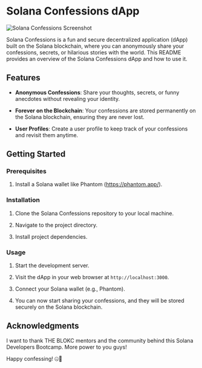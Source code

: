 # Solana Confessions dApp

![Solana Confessions Screenshot](https://solana-confessions.vercel.app/assets/screenshot.png)

Solana Confessions is a fun and secure decentralized application (dApp) built on the Solana blockchain, where you can anonymously share your confessions, secrets, or hilarious stories with the world. This README provides an overview of the Solana Confessions dApp and how to use it.

## Features

- **Anonymous Confessions**: Share your thoughts, secrets, or funny anecdotes without revealing your identity.

- **Forever on the Blockchain**: Your confessions are stored permanently on the Solana blockchain, ensuring they are never lost.

- **User Profiles**: Create a user profile to keep track of your confessions and revisit them anytime.

## Getting Started

### Prerequisites

1. Install a Solana wallet like Phantom (https://phantom.app/).

### Installation

1. Clone the Solana Confessions repository to your local machine.

2. Navigate to the project directory.

3. Install project dependencies.

### Usage

1. Start the development server.

2. Visit the dApp in your web browser at `http://localhost:3000`.

3. Connect your Solana wallet (e.g., Phantom).

4. You can now start sharing your confessions, and they will be stored securely on the Solana blockchain.

## Acknowledgments

I want to thank THE BLOKC mentors and the community behind this Solana Developers Bootcamp. More power to you guys!

Happy confessing! 🤐🚀
